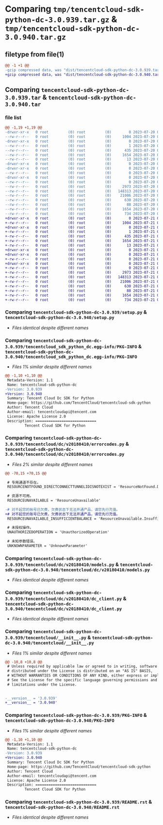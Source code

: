 # Comparing `tmp/tencentcloud-sdk-python-dc-3.0.939.tar.gz` & `tmp/tencentcloud-sdk-python-dc-3.0.940.tar.gz`

## filetype from file(1)

```diff
@@ -1 +1 @@
-gzip compressed data, was "dist/tencentcloud-sdk-python-dc-3.0.939.tar", last modified: Thu Jul 20 00:22:36 2023, max compression
+gzip compressed data, was "dist/tencentcloud-sdk-python-dc-3.0.940.tar", last modified: Fri Jul 21 00:27:35 2023, max compression
```

## Comparing `tencentcloud-sdk-python-dc-3.0.939.tar` & `tencentcloud-sdk-python-dc-3.0.940.tar`

### file list

```diff
@@ -1,19 +1,19 @@
-drwxr-xr-x   0 root         (0) root         (0)        0 2023-07-20 00:22:36.000000 tencentcloud-sdk-python-dc-3.0.939/
--rw-r--r--   0 root         (0) root         (0)     1004 2023-07-20 00:22:36.000000 tencentcloud-sdk-python-dc-3.0.939/setup.py
-drwxr-xr-x   0 root         (0) root         (0)        0 2023-07-20 00:22:36.000000 tencentcloud-sdk-python-dc-3.0.939/tencentcloud_sdk_python_dc.egg-info/
--rw-r--r--   0 root         (0) root         (0)        1 2023-07-20 00:22:36.000000 tencentcloud-sdk-python-dc-3.0.939/tencentcloud_sdk_python_dc.egg-info/dependency_links.txt
--rw-r--r--   0 root         (0) root         (0)      435 2023-07-20 00:22:36.000000 tencentcloud-sdk-python-dc-3.0.939/tencentcloud_sdk_python_dc.egg-info/SOURCES.txt
--rw-r--r--   0 root         (0) root         (0)     1654 2023-07-20 00:22:36.000000 tencentcloud-sdk-python-dc-3.0.939/tencentcloud_sdk_python_dc.egg-info/PKG-INFO
--rw-r--r--   0 root         (0) root         (0)       13 2023-07-20 00:22:36.000000 tencentcloud-sdk-python-dc-3.0.939/tencentcloud_sdk_python_dc.egg-info/top_level.txt
-drwxr-xr-x   0 root         (0) root         (0)        0 2023-07-20 00:22:36.000000 tencentcloud-sdk-python-dc-3.0.939/tencentcloud/
-drwxr-xr-x   0 root         (0) root         (0)        0 2023-07-20 00:22:36.000000 tencentcloud-sdk-python-dc-3.0.939/tencentcloud/dc/
--rw-r--r--   0 root         (0) root         (0)        0 2023-07-20 00:22:36.000000 tencentcloud-sdk-python-dc-3.0.939/tencentcloud/dc/__init__.py
-drwxr-xr-x   0 root         (0) root         (0)        0 2023-07-20 00:22:36.000000 tencentcloud-sdk-python-dc-3.0.939/tencentcloud/dc/v20180410/
--rw-r--r--   0 root         (0) root         (0)        0 2023-07-20 00:22:36.000000 tencentcloud-sdk-python-dc-3.0.939/tencentcloud/dc/v20180410/__init__.py
--rw-r--r--   0 root         (0) root         (0)     2973 2023-07-20 00:22:36.000000 tencentcloud-sdk-python-dc-3.0.939/tencentcloud/dc/v20180410/errorcodes.py
--rw-r--r--   0 root         (0) root         (0)   148313 2023-07-20 00:22:36.000000 tencentcloud-sdk-python-dc-3.0.939/tencentcloud/dc/v20180410/models.py
--rw-r--r--   0 root         (0) root         (0)    21006 2023-07-20 00:22:36.000000 tencentcloud-sdk-python-dc-3.0.939/tencentcloud/dc/v20180410/dc_client.py
--rw-r--r--   0 root         (0) root         (0)      630 2023-07-20 00:22:36.000000 tencentcloud-sdk-python-dc-3.0.939/tencentcloud/__init__.py
--rw-r--r--   0 root         (0) root         (0)       88 2023-07-20 00:22:36.000000 tencentcloud-sdk-python-dc-3.0.939/setup.cfg
--rw-r--r--   0 root         (0) root         (0)     1654 2023-07-20 00:22:36.000000 tencentcloud-sdk-python-dc-3.0.939/PKG-INFO
--rw-r--r--   0 root         (0) root         (0)      734 2023-07-20 00:22:36.000000 tencentcloud-sdk-python-dc-3.0.939/README.rst
+drwxr-xr-x   0 root         (0) root         (0)        0 2023-07-21 00:27:35.000000 tencentcloud-sdk-python-dc-3.0.940/
+-rw-r--r--   0 root         (0) root         (0)     1004 2023-07-21 00:27:35.000000 tencentcloud-sdk-python-dc-3.0.940/setup.py
+drwxr-xr-x   0 root         (0) root         (0)        0 2023-07-21 00:27:35.000000 tencentcloud-sdk-python-dc-3.0.940/tencentcloud_sdk_python_dc.egg-info/
+-rw-r--r--   0 root         (0) root         (0)        1 2023-07-21 00:27:35.000000 tencentcloud-sdk-python-dc-3.0.940/tencentcloud_sdk_python_dc.egg-info/dependency_links.txt
+-rw-r--r--   0 root         (0) root         (0)      435 2023-07-21 00:27:35.000000 tencentcloud-sdk-python-dc-3.0.940/tencentcloud_sdk_python_dc.egg-info/SOURCES.txt
+-rw-r--r--   0 root         (0) root         (0)     1654 2023-07-21 00:27:35.000000 tencentcloud-sdk-python-dc-3.0.940/tencentcloud_sdk_python_dc.egg-info/PKG-INFO
+-rw-r--r--   0 root         (0) root         (0)       13 2023-07-21 00:27:35.000000 tencentcloud-sdk-python-dc-3.0.940/tencentcloud_sdk_python_dc.egg-info/top_level.txt
+drwxr-xr-x   0 root         (0) root         (0)        0 2023-07-21 00:27:35.000000 tencentcloud-sdk-python-dc-3.0.940/tencentcloud/
+drwxr-xr-x   0 root         (0) root         (0)        0 2023-07-21 00:27:35.000000 tencentcloud-sdk-python-dc-3.0.940/tencentcloud/dc/
+-rw-r--r--   0 root         (0) root         (0)        0 2023-07-21 00:27:35.000000 tencentcloud-sdk-python-dc-3.0.940/tencentcloud/dc/__init__.py
+drwxr-xr-x   0 root         (0) root         (0)        0 2023-07-21 00:27:35.000000 tencentcloud-sdk-python-dc-3.0.940/tencentcloud/dc/v20180410/
+-rw-r--r--   0 root         (0) root         (0)        0 2023-07-21 00:27:35.000000 tencentcloud-sdk-python-dc-3.0.940/tencentcloud/dc/v20180410/__init__.py
+-rw-r--r--   0 root         (0) root         (0)     2973 2023-07-21 00:27:35.000000 tencentcloud-sdk-python-dc-3.0.940/tencentcloud/dc/v20180410/errorcodes.py
+-rw-r--r--   0 root         (0) root         (0)   148313 2023-07-21 00:27:35.000000 tencentcloud-sdk-python-dc-3.0.940/tencentcloud/dc/v20180410/models.py
+-rw-r--r--   0 root         (0) root         (0)    21006 2023-07-21 00:27:35.000000 tencentcloud-sdk-python-dc-3.0.940/tencentcloud/dc/v20180410/dc_client.py
+-rw-r--r--   0 root         (0) root         (0)      630 2023-07-21 00:27:35.000000 tencentcloud-sdk-python-dc-3.0.940/tencentcloud/__init__.py
+-rw-r--r--   0 root         (0) root         (0)       88 2023-07-21 00:27:35.000000 tencentcloud-sdk-python-dc-3.0.940/setup.cfg
+-rw-r--r--   0 root         (0) root         (0)     1654 2023-07-21 00:27:35.000000 tencentcloud-sdk-python-dc-3.0.940/PKG-INFO
+-rw-r--r--   0 root         (0) root         (0)      734 2023-07-21 00:27:35.000000 tencentcloud-sdk-python-dc-3.0.940/README.rst
```

### Comparing `tencentcloud-sdk-python-dc-3.0.939/setup.py` & `tencentcloud-sdk-python-dc-3.0.940/setup.py`

 * *Files identical despite different names*

### Comparing `tencentcloud-sdk-python-dc-3.0.939/tencentcloud_sdk_python_dc.egg-info/PKG-INFO` & `tencentcloud-sdk-python-dc-3.0.940/tencentcloud_sdk_python_dc.egg-info/PKG-INFO`

 * *Files 1% similar despite different names*

```diff
@@ -1,10 +1,10 @@
 Metadata-Version: 1.1
 Name: tencentcloud-sdk-python-dc
-Version: 3.0.939
+Version: 3.0.940
 Summary: Tencent Cloud Dc SDK for Python
 Home-page: https://github.com/TencentCloud/tencentcloud-sdk-python
 Author: Tencent Cloud
 Author-email: tencentcloudapi@tencent.com
 License: Apache License 2.0
 Description: ============================
         Tencent Cloud SDK for Python
```

### Comparing `tencentcloud-sdk-python-dc-3.0.939/tencentcloud/dc/v20180410/errorcodes.py` & `tencentcloud-sdk-python-dc-3.0.940/tencentcloud/dc/v20180410/errorcodes.py`

 * *Files 2% similar despite different names*

```diff
@@ -70,15 +70,15 @@
 
 # 专用通道不存在。
 RESOURCENOTFOUND_DIRECTCONNECTTUNNELIDISNOTEXIST = 'ResourceNotFound.DirectConnectTunnelIdIsNotExist'
 
 # 资源不可用。
 RESOURCEUNAVAILABLE = 'ResourceUnavailable'
 
-# 对不起您的帐号已欠费，欠费状态下无法开通产品，请您先行充值。
+# 对不起您的账号已欠费，欠费状态下无法开通产品，请您先行充值。
 RESOURCEUNAVAILABLE_INSUFFICIENTBALANCE = 'ResourceUnavailable.InsufficientBalance'
 
 # 未授权操作。
 UNAUTHORIZEDOPERATION = 'UnauthorizedOperation'
 
 # 未知参数错误。
 UNKNOWNPARAMETER = 'UnknownParameter'
```

### Comparing `tencentcloud-sdk-python-dc-3.0.939/tencentcloud/dc/v20180410/models.py` & `tencentcloud-sdk-python-dc-3.0.940/tencentcloud/dc/v20180410/models.py`

 * *Files identical despite different names*

### Comparing `tencentcloud-sdk-python-dc-3.0.939/tencentcloud/dc/v20180410/dc_client.py` & `tencentcloud-sdk-python-dc-3.0.940/tencentcloud/dc/v20180410/dc_client.py`

 * *Files identical despite different names*

### Comparing `tencentcloud-sdk-python-dc-3.0.939/tencentcloud/__init__.py` & `tencentcloud-sdk-python-dc-3.0.940/tencentcloud/__init__.py`

 * *Files 1% similar despite different names*

```diff
@@ -10,8 +10,8 @@
 # Unless required by applicable law or agreed to in writing, software
 # distributed under the License is distributed on an "AS IS" BASIS,
 # WITHOUT WARRANTIES OR CONDITIONS OF ANY KIND, either express or implied.
 # See the License for the specific language governing permissions and
 # limitations under the License.
 
 
-__version__ = '3.0.939'
+__version__ = '3.0.940'
```

### Comparing `tencentcloud-sdk-python-dc-3.0.939/PKG-INFO` & `tencentcloud-sdk-python-dc-3.0.940/PKG-INFO`

 * *Files 1% similar despite different names*

```diff
@@ -1,10 +1,10 @@
 Metadata-Version: 1.1
 Name: tencentcloud-sdk-python-dc
-Version: 3.0.939
+Version: 3.0.940
 Summary: Tencent Cloud Dc SDK for Python
 Home-page: https://github.com/TencentCloud/tencentcloud-sdk-python
 Author: Tencent Cloud
 Author-email: tencentcloudapi@tencent.com
 License: Apache License 2.0
 Description: ============================
         Tencent Cloud SDK for Python
```

### Comparing `tencentcloud-sdk-python-dc-3.0.939/README.rst` & `tencentcloud-sdk-python-dc-3.0.940/README.rst`

 * *Files identical despite different names*

